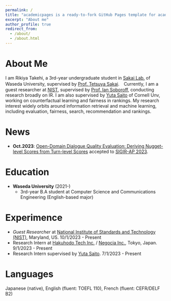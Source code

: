 ```yaml
---
permalink: /
title: "academicpages is a ready-to-fork GitHub Pages template for academic personal websites"
excerpt: "About me"
author_profile: true
redirect_from: 
  - /about/
  - /about.html
---
```


# About Me
I am Rikiya Takehi, a 3rd-year undergraduate student in [Sakai Lab.](http://sakailab.com/english/) of Waseda University, supervised by [Prof. Tetsuya Sakai](http://sakailab.com/tetsuya/).　Currently, I am a guest researcher at [NIST](nist.gov), supervised by [Prof. Ian Soboroff](https://www.nist.gov/people/ian-soboroff), conducting research broadly on IR. I am also supervised by [Yuta Saito](https://usait0.com/en/) of Cornell Unv, working on counterfactual learning and fairness in rankings. My research interest widely orbits around information retrieval and machine learning, including evaluation, fairness, search, recommendation and rankings.

# News
 

- **Oct.2023**: [Open-Domain Dialogue Quality Evaluation: Deriving Nugget-level Scores from Turn-level Scores](https://doi.org/10.48550/arXiv.2310.00410) accepted to [SIGIR-AP 2023](http://www.sigir-ap.org/sigir-ap-2023/).



# Education
- **Waseda University** (2021-)
  - 3rd-year B.A student at Computer Science and Communications Engineering (English-based major)

# Experimence
- _Guest Researcher_ at [National Institute of Standards and Technology (NIST)](https://www.nist.gov/), Maryland, US. 10/1/2023 - Present
- Research Intern at [Hakuhodo Tech Inc.](https://www.hakuhodo-technologies.co.jp/) / [Negocia Inc.](https://negocia.jp/), Tokyo, Japan. 9/1/2023 - Present
- Research Intern supervised by [Yuta Saito](https://usait0.com/en/). 7/1/2023 - Present

# Languages
Japanese (native), English (fluent: TOEFL 110), French (fluent: CEFR/DELF B2)
